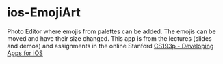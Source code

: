 # ios-EmojiArt
Photo Editor where emojis from palettes can be added. The emojis can be moved and have their size changed. This app is from the lectures (slides and demos) and assignments in the online Stanford [CS193p - Developing Apps for iOS](https://cs193p.sites.stanford.edu)
